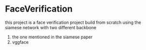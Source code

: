 # FaceVerification
this project is  a face verification project build from scratch using the siamese network with two different backbone 
1) the one mentioned in the siamese paper
2) vggface

   
